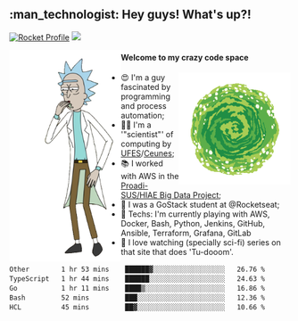 
<h2> :man_technologist: Hey guys! What's up?!</h2>
                                                                         
[![Rocket Profile](https://img.shields.io/static/v1?label=Rocketseat&message=Profile&colorA=purple&color=black&logo=Rocket&logoColor=white)](https://app.rocketseat.com.br/me/elyabe)
<a href="https://www.linkedin.com/in/elyabe/"><img src="https://img.shields.io/badge/LinkedIn-informational?logo=linkedin"/></a>

<img align='left' src="https://raw.githubusercontent.com/Elyabe/Elyabe/master/images/rick-dancing.gif" width='200'>

                       
#### Welcome to my crazy code space 
<img align='right' src="https://raw.githubusercontent.com/Elyabe/elyabe/master/images/portal-3.gif" width='200'>

- :heart_eyes: I'm a guy fascinated by programming and process automation; 
- :office_worker: I'm a '"scientist"' of computing by [UFES](http://ufes.br)/[Ceunes](http://ceunes.ufes.br);
- :books: I worked with AWS in the [Proadi-SUS/HIAE Big Data Project](https://www.einstein.br/responsabilidade-social/atuacao-com-o-ministerio-da-saude/proadi-sus);
- :rocket: I was a GoStack student at @Rocketseat;
- :green_heart: Techs: I'm currently playing with AWS, Docker, Bash, Python, Jenkins, GitHub, Ansible, Terraform, Grafana, GitLab
- :movie_camera: I love watching (specially sci-fi) series on that site that does 'Tu-dooom'.

<!--START_SECTION:waka-->

```txt
Other        1 hr 53 mins    ██████▓░░░░░░░░░░░░░░░░░░   26.76 %
TypeScript   1 hr 44 mins    ██████░░░░░░░░░░░░░░░░░░░   24.63 %
Go           1 hr 11 mins    ████▒░░░░░░░░░░░░░░░░░░░░   16.86 %
Bash         52 mins         ███░░░░░░░░░░░░░░░░░░░░░░   12.36 %
HCL          45 mins         ██▓░░░░░░░░░░░░░░░░░░░░░░   10.66 %
```

<!--END_SECTION:waka-->
